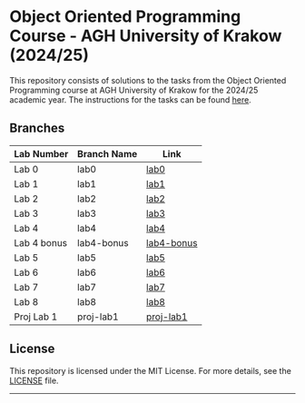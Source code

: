 # Object Oriented Programming Course - AGH University of Krakow (2024/25)

This repository consists of solutions to the tasks from the Object Oriented Programming course at AGH University of Krakow for the 2024/25 academic year. The instructions for the tasks can be found [here](https://github.com/Soamid/obiektowe-lab).

## Branches

| Lab Number | Branch Name | Link |
|------------|-------------|------|
| Lab 0      | lab0        | [lab0](https://github.com/OlaszPL/Object_oriented_programming_course/tree/lab0) |
| Lab 1      | lab1        | [lab1](https://github.com/OlaszPL/Object_oriented_programming_course/tree/lab1) |
| Lab 2      | lab2        | [lab2](https://github.com/OlaszPL/Object_oriented_programming_course/tree/lab2) |
| Lab 3      | lab3        | [lab3](https://github.com/OlaszPL/Object_oriented_programming_course/tree/lab3) |
| Lab 4      | lab4        | [lab4](https://github.com/OlaszPL/Object_oriented_programming_course/tree/lab4) |
| Lab 4 bonus      | lab4-bonus  | [lab4-bonus](https://github.com/OlaszPL/Object_oriented_programming_course/tree/lab4-bonus) |
| Lab 5      | lab5        | [lab5](https://github.com/OlaszPL/Object_oriented_programming_course/tree/lab5) |
| Lab 6      | lab6        | [lab6](https://github.com/OlaszPL/Object_oriented_programming_course/tree/lab6) |
| Lab 7      | lab7        | [lab7](https://github.com/OlaszPL/Object_oriented_programming_course/tree/lab7) |
| Lab 8      | lab8        | [lab8](https://github.com/OlaszPL/Object_oriented_programming_course/tree/lab8) |
| Proj Lab 1 | proj-lab1   | [proj-lab1](https://github.com/OlaszPL/Object_oriented_programming_course/tree/proj-lab1) |


## License

This repository is licensed under the MIT License. For more details, see the [LICENSE](https://github.com/OlaszPL/Object_oriented_programming_course/blob/main/LICENSE) file.

---
